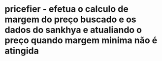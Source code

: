 # pricefier  - efetua o calculo de margem do preço buscado e os dados do sankhya e atualiando o preço quando margem minima não é atingida

